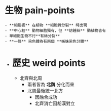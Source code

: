 # 生物 pain-points
	- **細胞板** 在植物 **細胞質分裂** 時出現
	- **中心粒** 動物細胞獨有，但 **紡錘絲** 動植物皆有
	- 單細胞生物不行**有絲分裂**
	- **一條** 染色體為有兩個 **姊妹染色分體**
- # 歷史 weird points
	- 北齊與北周
		- 兩者皆為 **北魏** 分化而來
		- 北周最後統一北方
			- 因融合成功
			- 北齊消亡因胡漢對立
